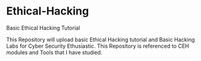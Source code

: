 # Ethical-Hacking
Basic Ethical Hacking Tutorial

This Repository will upload basic Ethical Hacking tutorial and Basic Hacking Labs for Cyber Security Ethusiastic.
This Repository is referenced to CEH modules and Tools that I have studied.
